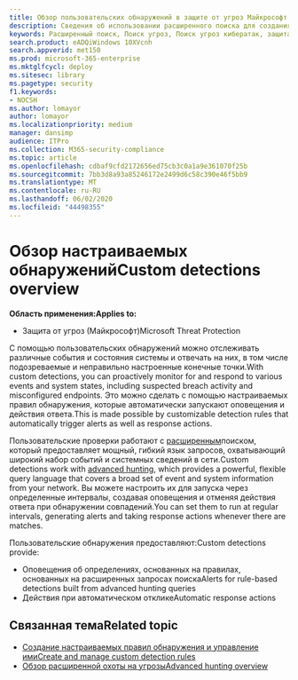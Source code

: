 ```yaml
---
title: Обзор пользовательских обнаружений в защите от угроз Майкрософт
description: Сведения об использовании расширенного поиска для создания пользовательских обнаружений и создания оповещений
keywords: Расширенный поиск, Поиск угроз, Поиск угроз кибератак, защита от угроз Майкрософт, Microsoft 365, MTP, m365, поиск, запрос, телеметрии, пользовательские обнаружения, схема, Кусто, Microsoft 365, защита от угроз Майкрософт
search.product: eADQiWindows 10XVcnh
search.appverid: met150
ms.prod: microsoft-365-enterprise
ms.mktglfcycl: deploy
ms.sitesec: library
ms.pagetype: security
f1.keywords:
- NOCSH
ms.author: lomayor
author: lomayor
ms.localizationpriority: medium
manager: dansimp
audience: ITPro
ms.collection: M365-security-compliance
ms.topic: article
ms.openlocfilehash: cdbaf9cfd2172656ed75cb3c0a1a9e361070f25b
ms.sourcegitcommit: 7bb3d8a93a85246172e2499d6c58c390e46f5bb9
ms.translationtype: MT
ms.contentlocale: ru-RU
ms.lasthandoff: 06/02/2020
ms.locfileid: "44498355"
---
```

# <a name="custom-detections-overview"></a><span data-ttu-id="8323b-104">Обзор настраиваемых обнаружений</span><span class="sxs-lookup"><span data-stu-id="8323b-104">Custom detections overview</span></span>

<span data-ttu-id="8323b-105">**Область применения:**</span><span class="sxs-lookup"><span data-stu-id="8323b-105">**Applies to:**</span></span>
- <span data-ttu-id="8323b-106">Защита от угроз (Майкрософт)</span><span class="sxs-lookup"><span data-stu-id="8323b-106">Microsoft Threat Protection</span></span>

<span data-ttu-id="8323b-107">С помощью пользовательских обнаружений можно отслеживать различные события и состояния системы и отвечать на них, в том числе подозреваемые и неправильно настроенные конечные точки.</span><span class="sxs-lookup"><span data-stu-id="8323b-107">With custom detections, you can proactively monitor for and respond to various events and system states, including suspected breach activity and misconfigured endpoints.</span></span> <span data-ttu-id="8323b-108">Это можно сделать с помощью настраиваемых правил обнаружения, которые автоматически запускают оповещения и действия ответа.</span><span class="sxs-lookup"><span data-stu-id="8323b-108">This is made possible by customizable detection rules that automatically trigger alerts as well as response actions.</span></span>

<span data-ttu-id="8323b-109">Пользовательские проверки работают с [расширенным](advanced-hunting-overview.md)поиском, который предоставляет мощный, гибкий язык запросов, охватывающий широкий набор событий и системных сведений в сети.</span><span class="sxs-lookup"><span data-stu-id="8323b-109">Custom detections work with [advanced hunting](advanced-hunting-overview.md), which provides a powerful, flexible query language that covers a broad set of event and system information from your network.</span></span> <span data-ttu-id="8323b-110">Вы можете настроить их для запуска через определенные интервалы, создавая оповещения и отменяя действия ответа при обнаружении совпадений.</span><span class="sxs-lookup"><span data-stu-id="8323b-110">You can set them to run at regular intervals, generating alerts and taking response actions whenever there are matches.</span></span>

<span data-ttu-id="8323b-111">Пользовательские обнаружения предоставляют:</span><span class="sxs-lookup"><span data-stu-id="8323b-111">Custom detections provide:</span></span>
- <span data-ttu-id="8323b-112">Оповещения об определениях, основанных на правилах, основанных на расширенных запросах поиска</span><span class="sxs-lookup"><span data-stu-id="8323b-112">Alerts for rule-based detections built from advanced hunting queries</span></span>
- <span data-ttu-id="8323b-113">Действия при автоматическом отклике</span><span class="sxs-lookup"><span data-stu-id="8323b-113">Automatic response actions</span></span>

## <a name="related-topic"></a><span data-ttu-id="8323b-114">Связанная тема</span><span class="sxs-lookup"><span data-stu-id="8323b-114">Related topic</span></span>
- [<span data-ttu-id="8323b-115">Создание настраиваемых правил обнаружения и управление ими</span><span class="sxs-lookup"><span data-stu-id="8323b-115">Create and manage custom detection rules</span></span>](custom-detection-rules.md)
- [<span data-ttu-id="8323b-116">Обзор расширенной охоты на угрозы</span><span class="sxs-lookup"><span data-stu-id="8323b-116">Advanced hunting overview</span></span>](advanced-hunting-overview.md)